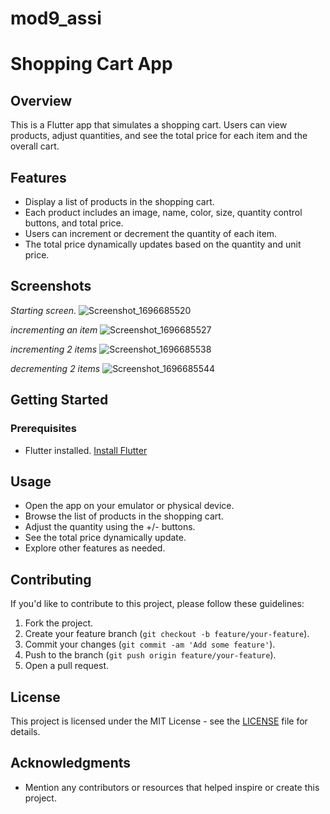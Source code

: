 # mod9_assi

# Shopping Cart App

## Overview

This is a Flutter app that simulates a shopping cart. Users can view products, adjust quantities, and see the total price for each item and the overall cart.

## Features

- Display a list of products in the shopping cart.
- Each product includes an image, name, color, size, quantity control buttons, and total price.
- Users can increment or decrement the quantity of each item.
- The total price dynamically updates based on the quantity and unit price.

## Screenshots

*Starting screen.*
![Screenshot_1696685520](https://github.com/ob1Kenoobi/mod9-assignment/assets/140194680/9f18f6b1-aed1-42f7-b3f4-d7861822f7bf)

*incrementing an item*
![Screenshot_1696685527](https://github.com/ob1Kenoobi/mod9-assignment/assets/140194680/6cc8f3c8-9863-420c-82b2-a3a5847a6aa3)

*incrementing 2 items*
![Screenshot_1696685538](https://github.com/ob1Kenoobi/mod9-assignment/assets/140194680/43a108f4-5271-4fbd-9fa8-e6cee6d9b117)

*decrementing 2 items*
![Screenshot_1696685544](https://github.com/ob1Kenoobi/mod9-assignment/assets/140194680/8fd36efd-7107-4bb8-8be9-7e8b6abf90db)



## Getting Started

### Prerequisites

- Flutter installed. [Install Flutter](https://flutter.dev/docs/get-started/install)

## Usage

- Open the app on your emulator or physical device.
- Browse the list of products in the shopping cart.
- Adjust the quantity using the +/- buttons.
- See the total price dynamically update.
- Explore other features as needed.

## Contributing

If you'd like to contribute to this project, please follow these guidelines:

1. Fork the project.
2. Create your feature branch (`git checkout -b feature/your-feature`).
3. Commit your changes (`git commit -am 'Add some feature'`).
4. Push to the branch (`git push origin feature/your-feature`).
5. Open a pull request.

## License

This project is licensed under the MIT License - see the [LICENSE](LICENSE) file for details.

## Acknowledgments

- Mention any contributors or resources that helped inspire or create this project.

